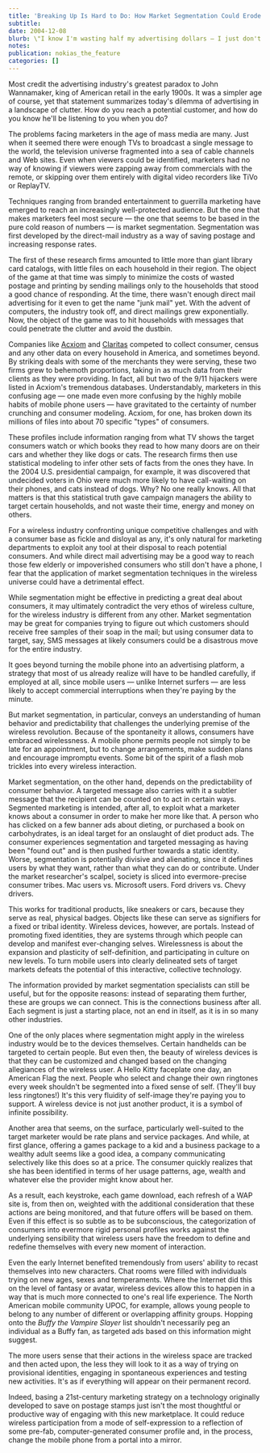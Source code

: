 ```yaml
---
title: 'Breaking Up Is Hard to Do: How Market Segmentation Could Erode a Mobile Culture'
subtitle:
date: 2004-12-08
blurb: \"I know I'm wasting half my advertising dollars — I just don't know which half.\"
notes:
publication: nokias_the_feature
categories: []
---
```


Most credit the advertising industry's greatest paradox to John Wannamaker, king of American retail in the early 1900s. It was a simpler age of course, yet that statement summarizes today's dilemma of advertising in a landscape of clutter. How do you reach a potential customer, and how do you know he'll be listening to you when you do?

The problems facing marketers in the age of mass media are many. Just when it seemed there were enough TVs to broadcast a single message to the world, the television universe fragmented into a sea of cable channels and Web sites. Even when viewers could be identified, marketers had no way of knowing if viewers were zapping away from commercials with the remote, or skipping over them entirely with digital video recorders like TiVo or ReplayTV.

Techniques ranging from branded entertainment to guerrilla marketing have emerged to reach an increasingly well-protected audience. But the one that makes marketers feel most secure — the one that seems to be based in the pure cold reason of numbers — is market segmentation. Segmentation was first developed by the direct-mail industry as a way of saving postage and increasing response rates.

The first of these research firms amounted to little more than giant library card catalogs, with little files on each household in their region. The object of the game at that time was simply to minimize the costs of wasted postage and printing by sending mailings only to the households that stood a good chance of responding. At the time, there wasn't enough direct mail advertising for it even to get the name "junk mail" yet. With the advent of computers, the industry took off, and direct mailings grew exponentially. Now, the object of the game was to hit households with messages that could penetrate the clutter and avoid the dustbin.

Companies like [Acxiom](http://www.acxiom.com/) and [Claritas](http://www.claritas.com/) competed to collect consumer, census and any other data on every household in America, and sometimes beyond. By striking deals with some of the merchants they were serving, these two firms grew to behemoth proportions, taking in as much data from their clients as they were providing. In fact, all but two of the 9/11 hijackers were listed in Acxiom's tremendous databases. Understandably, marketers in this confusing age — one made even more confusing by the highly mobile habits of mobile phone users — have gravitated to the certainty of number crunching and consumer modeling. Acxiom, for one, has broken down its millions of files into about 70 specific "types" of consumers.

These profiles include information ranging from what TV shows the target consumers watch or which books they read to how many doors are on their cars and whether they like dogs or cats. The research firms then use statistical modeling to infer other sets of facts from the ones they have. In the 2004 U.S. presidential campaign, for example, it was discovered that undecided voters in Ohio were much more likely to have call-waiting on their phones, and cats instead of dogs. Why? No one really knows. All that matters is that this statistical truth gave campaign managers the ability to target certain households, and not waste their time, energy and money on others.

For a wireless industry confronting unique competitive challenges and with a consumer base as fickle and disloyal as any, it's only natural for marketing departments to exploit any tool at their disposal to reach potential consumers. And while direct mail advertising may be a good way to reach those few elderly or impoverished consumers who still don't have a phone, I fear that the application of market segmentation techniques in the wireless universe could have a detrimental effect.

While segmentation might be effective in predicting a great deal about consumers, it may ultimately contradict the very ethos of wireless culture, for the wireless industry is different from any other. Market segmentation may be great for companies trying to figure out which customers should receive free samples of their soap in the mail; but using consumer data to target, say, SMS messages at likely consumers could be a disastrous move for the entire industry.

It goes beyond turning the mobile phone into an advertising platform, a strategy that most of us already realize will have to be handled carefully, if employed at all, since mobile users — unlike Internet surfers — are less likely to accept commercial interruptions when they're paying by the minute.

But market segmentation, in particular, conveys an understanding of human behavior and predictability that challenges the underlying premise of the wireless revolution. Because of the spontaneity it allows, consumers have embraced wirelessness. A mobile phone permits people not simply to be late for an appointment, but to change arrangements, make sudden plans and encourage impromptu events. Some bit of the spirit of a flash mob trickles into every wireless interaction.

Market segmentation, on the other hand, depends on the predictability of consumer behavior. A targeted message also carries with it a subtler message that the recipient can be counted on to act in certain ways. Segmented marketing is intended, after all, to exploit what a marketer knows about a consumer in order to make her more like that. A person who has clicked on a few banner ads about dieting, or purchased a book on carbohydrates, is an ideal target for an onslaught of diet product ads. The consumer experiences segmentation and targeted messaging as having been "found out" and is then pushed further towards a static identity. Worse, segmentation is potentially divisive and alienating, since it defines users by what they want, rather than what they can do or contribute. Under the market researcher's scalpel, society is sliced into evermore-precise consumer tribes. Mac users vs. Microsoft users. Ford drivers vs. Chevy drivers.

This works for traditional products, like sneakers or cars, because they serve as real, physical badges. Objects like these can serve as signifiers for a fixed or tribal identity. Wireless devices, however, are portals. Instead of promoting fixed identities, they are systems through which people can develop and manifest ever-changing selves. Wirelessness is about the expansion and plasticity of self-definition, and participating in culture on new levels. To turn mobile users into clearly delineated sets of target markets defeats the potential of this interactive, collective technology.

The information provided by market segmentation specialists can still be useful, but for the opposite reasons: instead of separating them further, these are groups we can connect. This is the connections business after all. Each segment is just a starting place, not an end in itself, as it is in so many other industries.

One of the only places where segmentation might apply in the wireless industry would be to the devices themselves. Certain handhelds can be targeted to certain people. But even then, the beauty of wireless devices is that they can be customized and changed based on the changing allegiances of the wireless user. A Hello Kitty faceplate one day, an American Flag the next. People who select and change their own ringtones every week shouldn't be segmented into a fixed sense of self. (They'll buy less ringtones!) It's this very fluidity of self-image they're paying you to support. A wireless device is not just another product, it is a symbol of infinite possibility.

Another area that seems, on the surface, particularly well-suited to the target marketer would be rate plans and service packages. And while, at first glance, offering a games package to a kid and a business package to a wealthy adult seems like a good idea, a company communicating selectively like this does so at a price. The consumer quickly realizes that she has been identified in terms of her usage patterns, age, wealth and whatever else the provider might know about her.

As a result, each keystroke, each game download, each refresh of a WAP site is, from then on, weighted with the additional consideration that these actions are being monitored, and that future offers will be based on them. Even if this effect is so subtle as to be subconscious, the categorization of consumers into evermore rigid personal profiles works against the underlying sensibility that wireless users have the freedom to define and redefine themselves with every new moment of interaction.

Even the early Internet benefited tremendously from users' ability to recast themselves into new characters. Chat rooms were filled with individuals trying on new ages, sexes and temperaments. Where the Internet did this on the level of fantasy or avatar, wireless devices allow this to happen in a way that is much more connected to one's real life experience. The North American mobile community UPOC, for example, allows young people to belong to any number of different or overlapping affinity groups. Hopping onto the _Buffy the Vampire Slayer_ list shouldn't necessarily peg an individual as a Buffy fan, as targeted ads based on this information might suggest.

The more users sense that their actions in the wireless space are tracked and then acted upon, the less they will look to it as a way of trying on provisional identities, engaging in spontaneous experiences and testing new activities. It's as if everything will appear on their permanent record.

Indeed, basing a 21st-century marketing strategy on a technology originally developed to save on postage stamps just isn't the most thoughtful or productive way of engaging with this new marketplace. It could reduce wireless participation from a mode of self-expression to a reflection of some pre-fab, computer-generated consumer profile and, in the process, change the mobile phone from a portal into a mirror.
